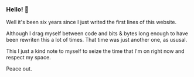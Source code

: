 ### Hello! 👋

Well it's been six years since I just writed the first lines of this website.

Although I drag myself between code and bits & bytes long enough to have been rewriten this a lot of times. That time was just another one, as ususal.

This I just a kind note to myself to seize the time that I'm on right now and respect my space.

Peace out.

